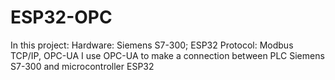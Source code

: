 # ESP32-OPC
In this project:
Hardware: Siemens S7-300; ESP32
Protocol: Modbus TCP/IP, OPC-UA
I use OPC-UA to make a connection between PLC Siemens S7-300 and microcontroller ESP32